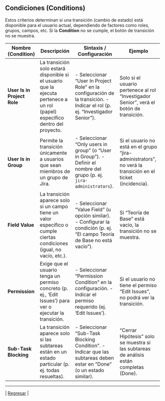 ## **Condiciones (Conditions)**

Estos criterios determinan si una transición (cambio de estado) está disponible para el usuario actual, dependiendo de factores como roles, grupos, campos, etc. Si la **Condition** no se cumple, el botón de transición no se muestra.

| Nombre (Condition) | Descripción | Sintaxis / Configuración | Ejemplo |
| ----- | ----- | ----- | ----- |
| **User Is in Project Role** | La transición solo estará disponible si el usuario que la ejecuta pertenece a un rol (papel) específico dentro del proyecto. | \- Seleccionar “User In Project Role” en la configuración de la transición. \- Indicar el rol (p. ej. “Investigador Senior”). | Solo si el usuario pertenece al rol “Investigador Senior”, verá el botón de transición. |
| **User Is in Group** | Permite la transición únicamente a usuarios que sean miembros de un grupo de Jira. | \- Seleccionar “Only users in group” (o “User in Group”). \- Definir el nombre del grupo (p. ej. `jira-administrators`). | Si el usuario no está en el grupo “jira-administrators”, no verá la transición en el ticket (incidencia). |
| **Field Value** | La transición aparece solo si un campo tiene un valor específico o cumple ciertas condiciones (igual, no vacío, etc.). | \- Seleccionar “Value Field” (u opción similar). \- Configurar la condición (p. ej. “El campo Teoría de Base no está vacío”). | Si “Teoría de Base” está vacío, la transición no se muestra. |
| **Permission** | Exige que el usuario tenga un permiso concreto (p. ej., ‘Edit Issues’) para ver o ejecutar la transición. | \- Seleccionar “Permission Condition” en la configuración. \- Indicar el permiso requerido (ej. ‘Edit Issues’). | Si el usuario no tiene el permiso “Edit Issues”, no podrá ver la transición. |
| **Sub-Task Blocking** | La transición aparece solo si las subtareas están en un estado particular (p. ej. todas resueltas). | \- Seleccionar “Sub-Task Blocking Condition”. \- Indicar que las subtareas deben estar en “Done” (o un estado similar). | “Cerrar Hipótesis” solo se muestra si las subtareas de análisis están completas (Done). |

---
| [Regresar](./README.md) |